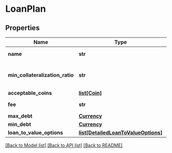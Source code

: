 # LoanPlan

## Properties
Name | Type | Description | Notes
------------ | ------------- | ------------- | -------------
**name** | **str** | The name of the loan plan | 
**min_collateralization_ratio** | **str** | The minimum collateralization ratio of the loan plan | 
**acceptable_coins** | [**list[Coin]**](Coin.md) |  | 
**fee** | **str** | The annual fee of the loan plan | 
**max_debt** | [**Currency**](Currency.md) |  | 
**min_debt** | [**Currency**](Currency.md) |  | 
**loan_to_value_options** | [**list[DetailedLoanToValueOptions]**](DetailedLoanToValueOptions.md) |  | 

[[Back to Model list]](../README.md#documentation-for-models) [[Back to API list]](../README.md#documentation-for-api-endpoints) [[Back to README]](../README.md)


